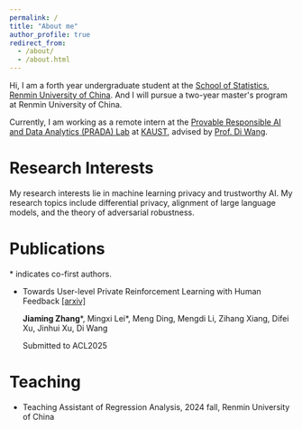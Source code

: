 ```yaml
---
permalink: /
title: "About me"
author_profile: true
redirect_from: 
  - /about/
  - /about.html
---
```


Hi, I am a forth year undergraduate student at the [School of Statistics](http://stat.ruc.edu.cn/Home/index.htm), [Renmin University of China](https://en.ruc.edu.cn/). And I will pursue a two-year master's program at Renmin University of China.

Currently, I am working as a remote intern at the [Provable Responsible AI and Data Analytics (PRADA) Lab](https://www.kaust.edu.sa/en) at [KAUST](https://pradalab1.github.io/), advised by [Prof. Di Wang](https://shao3wangdi.github.io/).

Research Interests
======
My research interests lie in machine learning privacy and trustworthy AI. My research topics include differential privacy, alignment of large language models, and the theory of adversarial robustness.


Publications
======
\* indicates co-first authors.
  
- Towards User-level Private Reinforcement Learning with Human Feedback [[arxiv]](https://export.arxiv.org/abs/2502.17515)


  **Jiaming Zhang***, Mingxi Lei*, Meng Ding, Mengdi Li, Zihang Xiang, Difei Xu, Jinhui Xu, Di Wang


   Submitted to ACL2025


Teaching
======
- Teaching Assistant of Regression Analysis, 2024 fall, Renmin University of China
